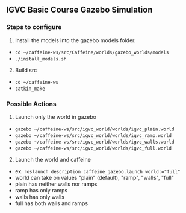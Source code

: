 ## IGVC Basic Course Gazebo Simulation

### Steps to configure
1. Install the models into the gazebo models folder.
 - `cd ~/caffeine-ws/src/Caffeine/worlds/gazebo_worlds/models`
 - `./install_models.sh`
2. Build src
 - `cd ~/caffeine-ws`
 - `catkin_make`

### Possible Actions
1. Launch only the world in gazebo
 - `gazebo ~/caffeine-ws/src/igvc_world/worlds/igvc_plain.world`
 - `gazebo ~/caffeine-ws/src/igvc_world/worlds/igvc_ramp.world`
 - `gazebo ~/caffeine-ws/src/igvc_world/worlds/igvc_walls.world`
 - `gazebo ~/caffeine-ws/src/igvc_world/worlds/igvc_full.world`
2. Launch the world and caffeine
 - ex. `roslaunch description caffeine_gazebo.launch world:="full"`
 - world can take on values "plain" (default), "ramp", "walls", "full"
 - plain has neither walls nor ramps
 - ramp has only ramps
 - walls has only walls
 - full has both walls and ramps